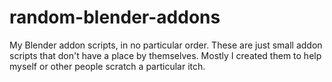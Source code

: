 # random-blender-addons

My Blender addon scripts, in no particular order. These are just small addon scripts
that don't have a place by themselves. Mostly I created them to help myself or other
people scratch a particular itch.
